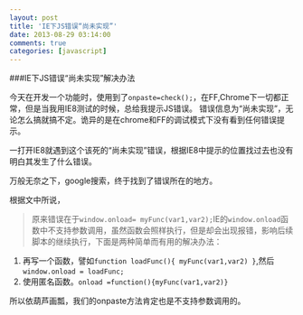 ```yaml
---
layout: post
title: 'IE下JS错误“尚未实现”'
date: 2013-08-29 03:14:00
comments: true
categories: [javascript]
---
```

###IE下JS错误“尚未实现”解决办法

今天在开发一个功能时，使用到了`onpaste=check();`，在FF,Chrome下一切都正常，但是当我用IE8测试的时候，总给我提示JS错误。
错误信息为“尚未实现”，无论怎么搞就搞不定。诡异的是在chrome和FF的调试模式下没有看到任何错误提示。

一打开IE8就遇到这个该死的“尚未实现”错误，根据IE8中提示的位置找过去也没有明白其发生了什么错误。

万般无奈之下，google搜索，终于找到了错误所在的地方。

根据文中所说，
>原来错误在于`window.onload= myFunc(var1,var2);`IE的`window.onload`函数中不支持参数调用，虽然函数会照样执行，但是却会出现报错，影响后续脚本的继续执行，下面是两种简单而有用的解决办法：
1. 再写一个函数，譬如`function loadFunc(){ myFunc(var1,var2) }`,然后`window.onload = loadFunc;`
2. 使用匿名函数。`onload =function(){myFunc(var1,var2)}`

 
所以依葫芦画瓢，我们的onpaste方法肯定也是不支持参数调用的。